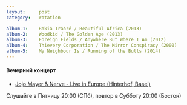 ```yaml
---
layout:     post
category:   rotation

album-1:    Rokia Traoré / Beautiful Africa (2013)
album-2:    Woodkid / The Golden Age (2013)
album-3:    Foreign Fields / Anywhere But Where I Am (2012)
album-4:    Thievery Corporation / The Mirror Conspiracy (2000)
album-5:    My Neighbour Is / Running of the Bulls (2014)
---
```


#### Вечерний концерт
- [Jojo Mayer & Nerve - Live in Europe (Hinterhof, Basel)](https://www.youtube.com/watch?v=prOtgYuLC0E)

Слушайте в Пятницу 20:00 (СПб), повтор в Субботу 20:00 (Бостон)
